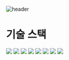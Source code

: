 ![header](https://capsule-render.vercel.app/api?type=waving&color=gradient&height=300&section=header&text=%20JOEUNJI%20README!%20)


# 기술 스택 
<img src="https://img.shields.io/badge/Python-3776AB?style=flat-square&logo=Python&logoColor=white"/>
<img src="https://img.shields.io/badge/MySQL-4479A1?style=flat-square&logo=MySQL&logoColor=white"/> 
<img src="https://img.shields.io/badge/spring-6DB33F?style=flat-square&logo=spring&logoColor=white"/> 
<img src="https://img.shields.io/badge/springboot-6DB33F?style=flat-square&logo=springboot&logoColor=white"/> 
<img src="https://img.shields.io/badge/springboot-6DB33F?style=flat-square&logo=springsecurity&logoColor=white"/>
<img src="https://img.shields.io/badge/docker-2496ED?style=flat-square&logo=docker&logoColor=white"/>
<img src="https://img.shields.io/badge/github-181717?style=flat-square&logo=github&logoColor=white"/>
<img src="https://img.shields.io/badge/intellijidea-000000?style=flat-square&logo=intellijidea&logoColor=white"/>





